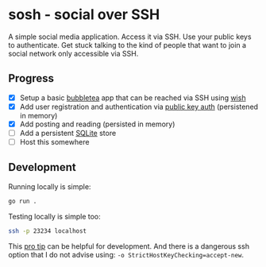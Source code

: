 # sosh - social over SSH

A simple social media application. Access it via SSH. Use your public keys to authenticate. Get stuck talking to the kind of people that want to join a social network only accessible via SSH.

## Progress

- [x] Setup a basic [bubbletea] app that can be reached via SSH using [wish]
- [x] Add user registration and authentication via [public key auth] (persistened in memory)
- [x] Add posting and reading (persisted in memory)
- [ ] Add a persistent [SQLite] store
- [ ] Host this somewhere

## Development

Running locally is simple:

```sh
go run .
```

Testing locally is simple too:

```sh
ssh -p 23234 localhost
```

This [pro tip](https://github.com/charmbracelet/wish?tab=readme-ov-file#pro-tip) can be helpful for development. And there is a dangerous ssh option that I do not advise using: `-o StrictHostKeyChecking=accept-new`.

[bubbletea]: https://github.com/charmbracelet/bubbletea
[wish]: https://github.com/charmbracelet/wish
[public key auth]: https://pkg.go.dev/github.com/charmbracelet/wish#WithPublicKeyAuth
[SQLite]: https://www.sqlite.org/index.html
